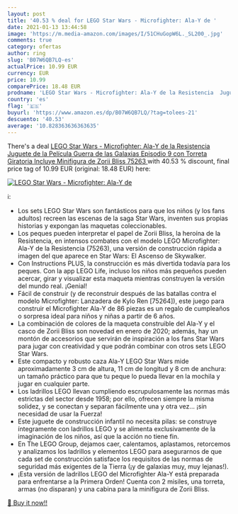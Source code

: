 ```yaml
---
layout: post
title: '40.53 % deal for LEGO Star Wars - Microfighter: Ala-Y de '
date: 2021-01-13 13:44:58
image: 'https://m.media-amazon.com/images/I/51CHuGopW6L._SL200_.jpg'
comments: true
category: ofertas
author: ring
slug: 'B07W6QB7LQ-es'
actualPrice: 10.99 EUR
currency: EUR
price: 10.99
comparePrice: 18.48 EUR
prodname: 'LEGO Star Wars - Microfighter: Ala-Y de la Resistencia  Juguete de la Película Guerra de las Galaxias Episodio 9  con Torreta Giratoria  Incluye Minifigura de Zorii Bliss  75263 '
country: 'es'
flag: '🇪🇸'
buyurl: 'https://www.amazon.es/dp/B07W6QB7LQ/?tag=tolees-21'
descuento: '40.53'
average: '10.828363636363635'
---
```


There's a deal [LEGO Star Wars - Microfighter: Ala-Y de la Resistencia  Juguete de la Película Guerra de las Galaxias Episodio 9  con Torreta Giratoria  Incluye Minifigura de Zorii Bliss  75263 ](https://www.amazon.es/dp/B07W6QB7LQ/?tag=tolees-21)  with  40.53 % discount, final price tag of  10.99 EUR (original: 18.48 EUR) here:

[![LEGO Star Wars - Microfighter: Ala-Y de ](https://m.media-amazon.com/images/I/51CHuGopW6L._SL200_.jpg)](https://www.amazon.es/dp/B07W6QB7LQ/?tag=tolees-21)

ℹ️:

- Los sets LEGO Star Wars son fantásticos para que los niños (y los fans adultos) recreen las escenas de la saga Star Wars, inventen sus propias historias y expongan las maquetas coleccionables.
- Los peques pueden interpretar el papel de Zorii Bliss, la heroína de la Resistencia, en intensos combates con el modelo LEGO Microfighter: Ala-Y de la Resistencia (75263), una versión de construcción rápida a imagen del que aparece en Star Wars: El Ascenso de Skywalker.
- Con Instructions PLUS, la construcción es más divertida todavía para los peques. Con la app LEGO Life, incluso los niños más pequeños pueden acercar, girar y visualizar esta maqueta mientras construyen la versión del mundo real. ¡Genial!
- Fácil de construir (y de reconstruir después de las batallas contra el modelo Microfighter: Lanzadera de Kylo Ren [75264]), este juego para construir el Microfighter Ala-Y de 86 piezas es un regalo de cumpleaños o sorpresa ideal para niños y niñas a partir de 6 años.
- La combinación de colores de la maqueta construible del Ala-Y y el casco de Zorii Bliss son novedad en enero de 2020; además, hay un montón de accesorios que servirán de inspiración a los fans Star Wars para jugar con creatividad y que podrán combinar con otros sets LEGO Star Wars.
- Este compacto y robusto caza Ala-Y LEGO Star Wars mide aproximadamente 3 cm de altura, 11 cm de longitud y 8 cm de anchura: un tamaño práctico para que tu peque lo pueda llevar en la mochila y jugar en cualquier parte.
- Los ladrillos LEGO llevan cumpliendo escrupulosamente las normas más estrictas del sector desde 1958; por ello, ofrecen siempre la misma solidez, y se conectan y separan fácilmente una y otra vez… ¡sin necesidad de usar la Fuerza!
- Este juguete de construcción infantil no necesita pilas: se construye íntegramente con ladrillos LEGO y se alimenta exclusivamente de la imaginación de los niños, así que la acción no tiene fin.
- En The LEGO Group, dejamos caer, calentamos, aplastamos, retorcemos y analizamos los ladrillos y elementos LEGO para asegurarnos de que cada set de construcción satisface los requisitos de las normas de seguridad más exigentes de la Tierra (¡y de galaxias muy, muy lejanas!).
- ¡Esta versión de ladrillos LEGO del Microfighter Ala-Y está preparada para enfrentarse a la Primera Orden! Cuenta con 2 misiles, una torreta, armas (no disparan) y una cabina para la minifigura de Zorii Bliss.

[🛒 Buy it now!!](https://www.amazon.es/dp/B07W6QB7LQ/?tag=tolees-21)
